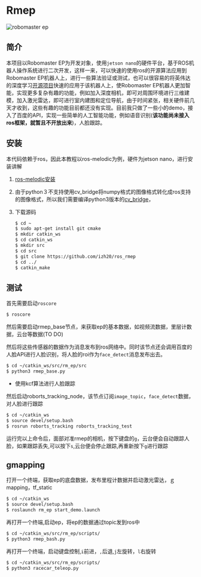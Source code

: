 # Rmep

![robomaster ep](/media/izh20/文档/ep案例/案例介绍/image/robomaster_ep.jpg)

## 简介

本项目以Robomaster EP为开发对象，使用`jetson nano`的硬件平台，基于ROS机器人操作系统进行二次开发，这样一来，可以快速的使用ros的开源算法应用到Robomaster EP机器人上，进行一些算法验证或测试，也可以很容易的将英伟达的深度学习[开源项目](https://github.com/dusty-nv/jetson-inference)快速的应用于该机器人上，使Robomaster EP机器人更加智能，实现更多复杂有趣的功能，例如加入深度相机，即可对周围环境进行三维建模，加入激光雷达，即可进行室内建图和定位导航，由于时间紧张，相关硬件前几天才收到，这些有趣的功能目前都还没有实现。目前我只做了一些小的demo，接入了百度的API，实现一些简单的人工智能功能，例如语音识别(**该功能尚未接入ros框架，就暂且不开放出来**)，人脸跟踪。

## 安装

本代码依赖于ros，因此本教程以ros-melodic为例，硬件为jetson nano，进行安装讲解

1. [ros-melodic安装](https://blog.csdn.net/beckhans/article/details/90747828)

2. 由于python３不支持使用cv_bridge将numpy格式的图像格式转化成ros支持的图像格式，所以我们需要编译python3版本的[cv_bridge](https://stackoverflow.com/questions/49221565/unable-to-use-cv-bridge-with-ros-kinetic-and-python3)，

3. 下载源码

   ```bash
   $ cd ~
   $ sudo apt-get install git cmake
   $ mkdir catkin_ws
   $ cd catkin_ws
   $ mkdir src
   $ cd src
   $ git clone https://github.com/izh20/ros_rmep
   $ cd ../
   $ catkin_make
   ```

   

## 测试

首先需要启动`roscore`

```bash
$ roscore
```

然后需要启动rmep_base节点，来获取ep的基本数据，如视频流数据，里层计数据，云台等数据(TO DO)

然后将这些传感器的数据作为消息发布到ros网络中。同时该节点还会调用百度的人脸API进行人脸识别，将人脸的roi作为`face_detect`消息发布出去。

```bash
$ cd ~/catkin_ws/src/rm_ep/src
$ python3 rmep_base.py
```

* 使用kcf算法进行人脸跟踪

然后启动roborts_tracking_node，该节点订阅`image_topic`，`face_detect`数据，对人脸进行跟踪

```bash
$ cd ~/catkin_ws
$ source devel/setup.bash 
$ rosrun roborts_tracking roborts_tracking_test 
```

运行完以上命令后，面部对准rmep的相机，按下键盘的`g`，云台便会自动跟踪人脸，如果跟踪丢失,可以按下`s`,云台便会停止跟踪,再重新按下`g`进行跟踪


## gmapping
打开一个终端，获取ep的底盘数据，发布里程计数据并启动激光雷达，ｇmapping，tf_static
```bash
$ cd ~/catkin_ws
$ source devel/setup.bash
$ roslaunch rm_ep start_demo.launch
```
再打开一个终端,启动ep，将ep的数据通过topic发到ros中
```bash
$ cd ~/catkin_ws/src/rm_ep/scripts/
$ python3 rmep_bash.py
```
再打开一个终端，启动键盘控制,`i`前进，`,`后退,`j`左旋转，`l`右旋转
```bash
$ cd ~/catkin_ws/src/rm_ep/scripts/
$ python3 racecar_teleop.py
```